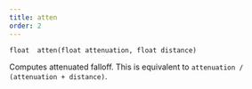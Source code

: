```yaml
---
title: atten
order: 2
---
```

`float  atten(float attenuation, float distance)`

Computes attenuated falloff. This is equivalent to  `attenuation / (attenuation + distance)`.
